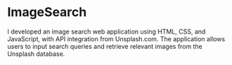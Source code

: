 # ImageSearch
I developed an image search web application using HTML, CSS, and JavaScript, with API integration from Unsplash.com. The application allows users to input search queries and retrieve relevant images from the Unsplash database.
